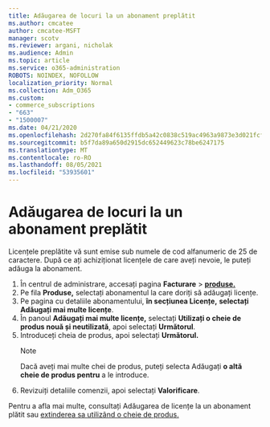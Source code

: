```yaml
---
title: Adăugarea de locuri la un abonament preplătit
ms.author: cmcatee
author: cmcatee-MSFT
manager: scotv
ms.reviewer: argani, nicholak
ms.audience: Admin
ms.topic: article
ms.service: o365-administration
ROBOTS: NOINDEX, NOFOLLOW
localization_priority: Normal
ms.collection: Adm_O365
ms.custom:
- commerce_subscriptions
- "663"
- "1500007"
ms.date: 04/21/2020
ms.openlocfilehash: 2d270fa84f6135ffdb5a42c0838c519ac4963a9873e3d021fcfcebf6c409fac6
ms.sourcegitcommit: b5f7da89a650d2915dc652449623c78be6247175
ms.translationtype: MT
ms.contentlocale: ro-RO
ms.lasthandoff: 08/05/2021
ms.locfileid: "53935601"
---
```

# <a name="add-seats-to-a-prepaid-subscription"></a>Adăugarea de locuri la un abonament preplătit

Licențele preplătite vă sunt emise sub numele de cod alfanumeric de 25 de caractere. După ce ați achiziționat licențele de care aveți nevoie, le puteți adăuga la abonament.

1. În centrul de administrare, accesați pagina **Facturare**  >  **[produse.](https://go.microsoft.com/fwlink/p/?linkid=842054)**
2. Pe fila **Produse,** selectați abonamentul la care doriți să adăugați licențe.
3. Pe pagina cu detaliile abonamentului, **în secțiunea Licențe,** **selectați Adăugați mai multe licențe**.
4. În panoul **Adăugați mai multe licențe,** selectați **Utilizați o cheie de produs nouă și neutilizată**, apoi selectați **Următorul**.
5. Introduceți cheia de produs, apoi selectați **Următorul.**
    > [!NOTE]
    > Dacă aveți mai multe chei de produs, puteți selecta Adăugați **o altă cheie de produs pentru** a le introduce.
6. Revizuiți detaliile comenzii, apoi selectați **Valorificare**.

Pentru a afla mai multe, consultați Adăugarea de licențe la un abonament plătit sau [extinderea sa utilizând o cheie de produs.](https://docs.microsoft.com/microsoft-365/commerce/licenses/add-licenses-using-product-key)
